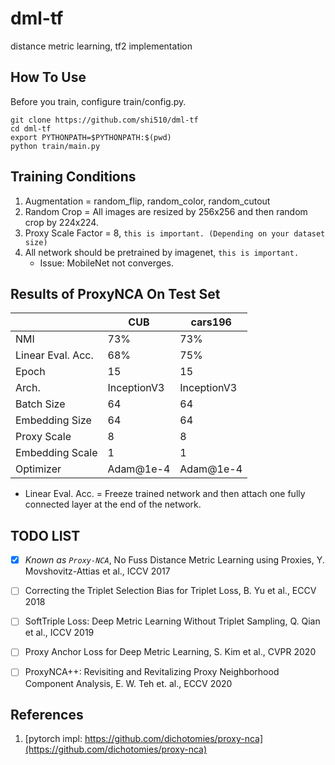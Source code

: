 # dml-tf
distance metric learning, tf2 implementation

## How To Use
Before you train, configure train/config.py.
```
git clone https://github.com/shi510/dml-tf
cd dml-tf
export PYTHONPATH=$PYTHONPATH:$(pwd)
python train/main.py
```

## Training Conditions
1. Augmentation = random_flip, random_color, random_cutout  
2. Random Crop = All images are resized by 256x256 and then random crop by 224x224.  
3. Proxy Scale Factor = 8, `this is important. (Depending on your dataset size)`  
4. All network should be pretrained by imagenet, `this is important.`  
   - Issue: MobileNet not converges.  


## Results of ProxyNCA On Test Set
|                   | CUB         | cars196     |
|-------------------|-------------|-------------|
| NMI               | 73%         | 73%         |
| Linear Eval. Acc. | 68%         | 75%         |
| Epoch             | 15          | 15          |
| Arch.             | InceptionV3 | InceptionV3 |
| Batch Size        | 64          | 64          |
| Embedding Size    | 64          | 64          |
| Proxy Scale       | 8           | 8           |
| Embedding Scale   | 1           | 1           |
| Optimizer         | Adam@1e-4   | Adam@1e-4   |
* Linear Eval. Acc. = Freeze trained network and then attach one fully connected layer at the end of the network.  


## TODO LIST

- [x] *Known as `Proxy-NCA`*, No Fuss Distance Metric Learning using Proxies, Y. Movshovitz-Attias et al., ICCV 2017
- [ ] Correcting the Triplet Selection Bias for Triplet Loss, B. Yu et al., ECCV 2018
- [ ] SoftTriple Loss: Deep Metric Learning Without Triplet Sampling, Q. Qian et al., ICCV 2019
- [ ] Proxy Anchor Loss for Deep Metric Learning, S. Kim et al., CVPR 2020
- [ ] ProxyNCA++: Revisiting and Revitalizing Proxy Neighborhood Component Analysis, E. W. Teh et. al., ECCV 2020


## References
1. [pytorch impl: https://github.com/dichotomies/proxy-nca](https://github.com/dichotomies/proxy-nca)